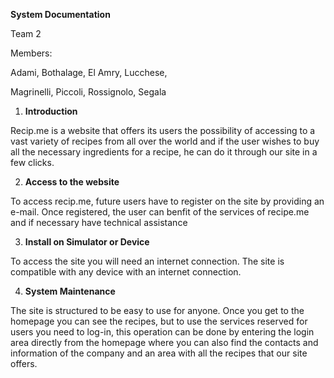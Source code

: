 **System Documentation**  



Team 2

Members:

Adami, Bothalage, El Amry, Lucchese,

Magrinelli, Piccoli, Rossignolo, Segala





1. **Introduction**

Recip.me is a website that offers its users the possibility of accessing to a vast variety of recipes from all over the world and if the user wishes to buy all the necessary ingredients for a recipe, he can do it through our site in a few clicks.







2. **Access to the website**

To access recip.me, future users have to register on the site by providing an e-mail. Once registered, the user can benfit of the services of recipe.me and if necessary have technical assistance





 

3. **Install on Simulator or Device**

To access the site you will need an internet connection. The site is compatible with any device with an internet connection.







4. **System Maintenance**

The site is structured to be easy to use for anyone. Once you get to the homepage you can see the recipes, but to use the services reserved for users you need to log-in, this operation can be done by entering the login area directly from the homepage where you can also find the contacts and information of the company and an area with all the recipes that our site offers.